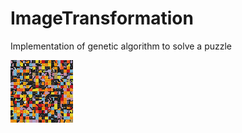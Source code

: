 # ImageTransformation
Implementation of genetic algorithm to solve a puzzle

![](https://github.com/WelcomeToMyVirtualHome/ImageTransformation/blob/master/results/animation.gif)
